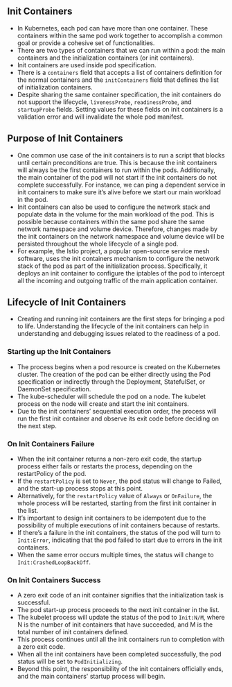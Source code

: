 ## Init Containers
- In Kubernetes, each pod can have more than one container. These containers within the same pod work together to accomplish a common goal or provide a cohesive set of functionalities.
- There are two types of containers that we can run within a pod: the main containers and the initialization containers (or init containers).
- Init containers are used inside pod specification.
- There is a `containers` field that accepts a list of containers definition for the normal containers and the `initContainers` field that defines the list of initialization containers.
- Despite sharing the same container specification, the init containers do not support the lifecycle, `livenessProbe`, `readinessProbe`, and `startupProbe` fields. Setting values for these fields on init containers is a validation error and will invalidate the whole pod manifest.

## Purpose of Init Containers
- One common use case of the init containers is to run a script that blocks until certain preconditions are true. This is because the init containers will always be the first containers to run within the pods. Additionally, the main container of the pod will not start if the init containers do not complete successfully. For instance, we can ping a dependent service in init containers to make sure it’s alive before we start our main workload in the pod.
- Init containers can also be used to configure the network stack and populate data in the volume for the main workload of the pod. This is possible because containers within the same pod share the same network namespace and volume device. Therefore, changes made by the init containers on the network namespace and volume device will be persisted throughout the whole lifecycle of a single pod.
- For example, the Istio project, a popular open-source service mesh software, uses the init containers mechanism to configure the network stack of the pod as part of the initialization process. Specifically, it deploys an init container to configure the iptables of the pod to intercept all the incoming and outgoing traffic of the main application container.

## Lifecycle of Init Containers
- Creating and running init containers are the first steps for bringing a pod to life. Understanding the lifecycle of the init containers can help in understanding and debugging issues related to the readiness of a pod.
  
###  Starting up the Init Containers
- The process begins when a pod resource is created on the Kubernetes cluster. The creation of the pod can be either directly using the Pod specification or indirectly through the Deployment, StatefulSet, or DaemonSet specification.
- The kube-scheduler will schedule the pod on a node. The kubelet process on the node will create and start the init containers.
- Due to the init containers’ sequential execution order, the process will run the first init container and observe its exit code before deciding on the next step.

### On Init Containers Failure
- When the init container returns a non-zero exit code, the startup process either fails or restarts the process, depending on the restartPolicy of the pod.
- If the `restartPolicy` is set to `Never`, the pod status will change to Failed, and the start-up process stops at this point.
- Alternatively, for the `restartPolicy` value of `Always` or `OnFailure`, the whole process will be restarted, starting from the first init container in the list.
- It’s important to design init containers to be idempotent due to the possibility of multiple executions of init containers because of restarts.
- If there’s a failure in the init containers, the status of the pod will turn to `Init:Error`, indicating that the pod failed to start due to errors in the init containers.
- When the same error occurs multiple times, the status will change to `Init:CrashedLoopBackOff`.

### On Init Containers Success
- A zero exit code of an init container signifies that the initialization task is successful.
- The pod start-up process proceeds to the next init container in the list.
- The kubelet process will update the status of the pod to `Init:N/M`, where N is the number of init containers that have succeeded, and M is the total number of init containers defined.
- This process continues until all the init containers run to completion with a zero exit code.
- When all the init containers have been completed successfully, the pod status will be set to `PodInitializing`.
- Beyond this point, the responsibility of the init containers officially ends, and the main containers' startup process will begin.
